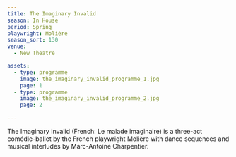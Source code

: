 ```yaml
---
title: The Imaginary Invalid
season: In House
period: Spring
playwright: Molière
season_sort: 130
venue:
  - New Theatre

assets:
  - type: programme
    image: the_imaginary_invalid_programme_1.jpg
    page: 1
  - type: programme
    image: the_imaginary_invalid_programme_2.jpg
    page: 2

---
```


The Imaginary Invalid (French: Le malade imaginaire) is a three-act comédie-ballet by the French playwright Molière with dance sequences and musical interludes by Marc-Antoine Charpentier.
